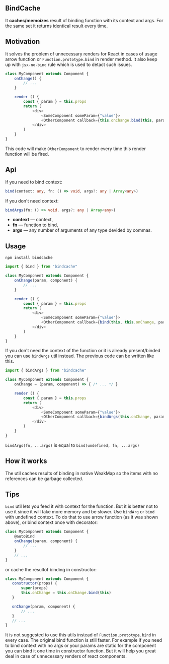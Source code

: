 ## BindCache ##

It **caches/memoizes** result of binding function with its context and args. For the same set it returns identical result every time.


## Motivation ##
It solves the problem of unnecessary renders for React in cases of usage arrow function or `Function.prototype.bind` in render method. It also keep up with `jsx-no-bind` rule which is used to detact such issues.

```javascript
class MyComponent extends Component {
    onChange() {
        // ...    
    }

    render () {
        const { param } = this.props
        return (
            <div>
                <SomeComponent someParam={"value"}>
                <OtherComponent callback={this.onChange.bind(this, param, "MyComponent")}/>
            </div>    
        )
    }
}
```
This code will make `OtherComponent` to render every time this render function will be fired.

## Api ##

If you need to bind context:
```typescript
bind(context: any, fn: () => void, args?: any | Array<any>)
```

If you don't need context:
```typescript
bindArgs(fn: () => void, args?: any | Array<any>)
```

- **context** — context,
- **fn** — function to bind,
- **args** — any number of arguments of any type devided by commas.


## Usage ##

```shell
npm install bindcache
```

```javascript
import { bind } from "bindcache"

class MyComponent extends Component {
    onChange(param, component) {
        // ...
    }

    render () {
        const { param } = this.props
        return (
            <div>
                <SomeComponent someParam={"value"}>
                <OtherComponent callback={bind(this, this.onChange, param, "MyComponent")}/>
            </div>    
        )
    }
}
```
If you don't need the context of the function or it is already present/binded you can use `bindArgs` util instead. The previous code can be written like this.

```javascript
import { bindArgs } from "bindcache"

class MyComponent extends Component {
    onChange = (param, component) => { /* ... */ }

    render () {
        const { param } = this.props
        return (
            <div>
                <SomeComponent someParam={"value"}>
                <OtherComponent callback={bindArgs(this.onChange, param, "MyComponent")}/>
            </div>    
        )
    }
}
```

`bindArgs(fn, ...args)` is equal to `bind(undefined, fn, ...args)`

## How it works ##

The util caches results of binding in native WeakMap so the items with no references can be garbage collected.

## Tips ##

`bind` util lets you feed it with context for the function. But it is better not to use it since it will take more memory and be slower. Use `bindArg` or `bind` with undefined context. To do that to use arrow function (as it was shown above), or bind context once with decorator:
```javascript
class MyComponent extends Component {
    @autoBind
    onChange(param, component) {
        // ...
    }
    // ...
}
```
 or cache the resultof binding in constructor:
 ```javascript
class MyComponent extends Component {
    constructor(props) {
        super(props)
        this.onChange = this.onChange.bind(this)
    }

    onChange(param, component) {
        // ...
    }
    // ...
}
```

It is not suggested to use this utils instead of `Function.prototype.bind` in every case. The original bind function is still faster. For example if you need to bind context with no args or your params are static for the component you can bind it one time in constructor function. But it will help you great deal in case of unnecessary renders of react components.